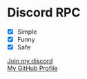 # Discord RPC

- [x] Simple
- [x] Funny
- [x] Safe

[Join my discord](https://discord.gg/635ysHGDG6)
<br />
[My GitHub Profile](https://github.com/Th3Spl)
